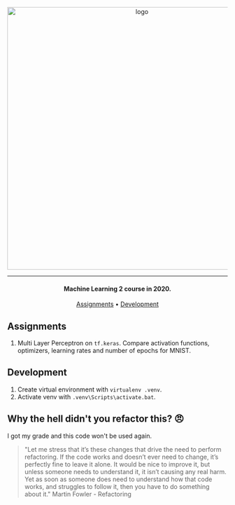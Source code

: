 <p align="center">
    <img src="https://i.imgur.com/I18cgCU.png" width="600px" alt="logo"/>
</p>

***

<h4 align="center">Machine Learning 2 course in 2020.</h4>

<p align="center">
  <a href="#assignments">Assignments</a> •
  <a href="#development">Development</a>
</p>

## Assignments

1. Multi Layer Perceptron on `tf.keras`. Compare activation functions, optimizers, learning rates and number of epochs for MNIST.


## Development

1. Create virtual environment with `virtualenv .venv`.
2. Activate venv with `.venv\Scripts\activate.bat`.

## Why the hell didn't you refactor this? :angry:

I got my grade and this code won't be used again.

> "Let me stress that it’s these changes that drive the need to perform refactoring. If the code works and doesn’t ever need to change, it’s perfectly fine to leave it alone. It would be nice to improve it, but unless someone needs to understand it, it isn’t causing any real harm. Yet as soon as someone does need to understand how that code works, and struggles to follow it, then you have to do something about it." Martin Fowler - Refactoring

